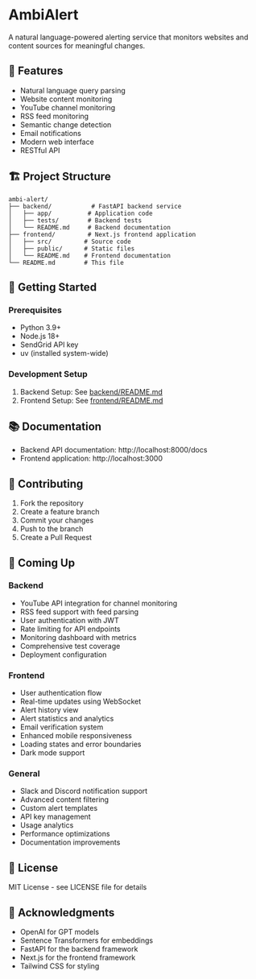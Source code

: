 # AmbiAlert

A natural language-powered alerting service that monitors websites and content sources for meaningful changes.

## 🌟 Features

- Natural language query parsing
- Website content monitoring
- YouTube channel monitoring
- RSS feed monitoring
- Semantic change detection
- Email notifications
- Modern web interface
- RESTful API

## 🏗️ Project Structure

```
ambi-alert/
├── backend/           # FastAPI backend service
│   ├── app/          # Application code
│   ├── tests/        # Backend tests
│   └── README.md     # Backend documentation
├── frontend/         # Next.js frontend application
│   ├── src/         # Source code
│   ├── public/      # Static files
│   └── README.md    # Frontend documentation
└── README.md        # This file
```

## 🚀 Getting Started

### Prerequisites

- Python 3.9+
- Node.js 18+
- SendGrid API key
- uv (installed system-wide)

### Development Setup

1. Backend Setup: See [backend/README.md](backend/README.md)
2. Frontend Setup: See [frontend/README.md](frontend/README.md)

## 📚 Documentation

- Backend API documentation: http://localhost:8000/docs
- Frontend application: http://localhost:3000

## 🤝 Contributing

1. Fork the repository
2. Create a feature branch
3. Commit your changes
4. Push to the branch
5. Create a Pull Request

## 🚀 Coming Up

### Backend

- YouTube API integration for channel monitoring
- RSS feed support with feed parsing
- User authentication with JWT
- Rate limiting for API endpoints
- Monitoring dashboard with metrics
- Comprehensive test coverage
- Deployment configuration

### Frontend

- User authentication flow
- Real-time updates using WebSocket
- Alert history view
- Alert statistics and analytics
- Email verification system
- Enhanced mobile responsiveness
- Loading states and error boundaries
- Dark mode support

### General

- Slack and Discord notification support
- Advanced content filtering
- Custom alert templates
- API key management
- Usage analytics
- Performance optimizations
- Documentation improvements

## 📄 License

MIT License - see LICENSE file for details

## 🙏 Acknowledgments

- OpenAI for GPT models
- Sentence Transformers for embeddings
- FastAPI for the backend framework
- Next.js for the frontend framework
- Tailwind CSS for styling
